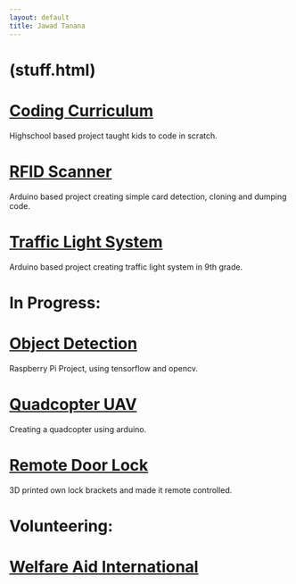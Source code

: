 ```yaml
---
layout: default
title: Jawad Tanana
---
```


# (stuff.html)

# [Coding Curriculum](/projects/coding_curriculum.html)

Highschool based project taught kids to code in scratch.

# [RFID Scanner](/projects/rfid_scanner.html)

Arduino based project creating simple card detection, cloning and dumping code.

# [Traffic Light System](/projects/traffic_light_system.html)

Arduino based project creating traffic light system in 9th grade.

# In Progress:

# [Object Detection](/projects/object_detection.html)

Raspberry Pi Project, using tensorflow and opencv.

# [Quadcopter UAV](/projects/quadcopter.html)

Creating a quadcopter using arduino.

# [Remote Door Lock](/projects/remote_door_lock.html)

3D printed own lock brackets and made it remote controlled.

# Volunteering:

# [Welfare Aid International](/projects/volunteer.html)
